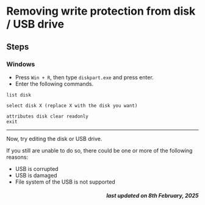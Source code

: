 # Removing write protection from disk / USB drive
## Steps
### Windows

- Press `Win + R`, then type `diskpart.exe` and press enter.
- Enter the following commands.
```
list disk
```
```
select disk X (replace X with the disk you want) 
```
```
attributes disk clear readonly
exit
```

---

Now, try editing the disk or USB drive.

If you still are unable to do so, there could be one or more of the following reasons:
- USB is corrupted
- USB is damaged 
- File system of the USB is not supported


<h5 style="text-align: right;">
    <em>last updated on 8th February, 2025</em>
<h6>
